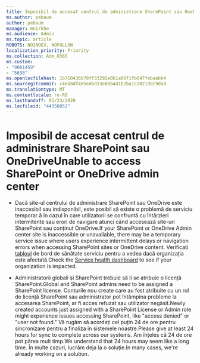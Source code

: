 ```yaml
---
title: Imposibil de accesat centrul de administrare SharePoint sau OneDrive
ms.author: pebaum
author: pebaum
manager: mnirkhe
ms.audience: Admin
ms.topic: article
ROBOTS: NOINDEX, NOFOLLOW
localization_priority: Priority
ms.collection: Adm_O365
ms.custom:
- "9001459"
- "5638"
ms.openlocfilehash: 1b710436b78ff33292e0b1a66f1fb647febaabb4
ms.sourcegitcommit: c46b8df485edbd13e8bb4d1b2ba1c2821ddc9da0
ms.translationtype: MT
ms.contentlocale: ro-RO
ms.lasthandoff: 05/23/2020
ms.locfileid: "44358052"
---
```

# <a name="unable-to-access-sharepoint-or-onedrive-admin-center"></a><span data-ttu-id="52694-102">Imposibil de accesat centrul de administrare SharePoint sau OneDrive</span><span class="sxs-lookup"><span data-stu-id="52694-102">Unable to access SharePoint or OneDrive admin center</span></span>

- <span data-ttu-id="52694-103">Dacă site-ul centrului de administrare SharePoint sau OneDrive este inaccesibil sau indisponibil, este posibil să existe o problemă de serviciu temporar ă în cazul în care utilizatorii se confruntă cu întârzieri intermitente sau erori de navigare atunci când accesează site-uri SharePoint sau conținut OneDrive.</span><span class="sxs-lookup"><span data-stu-id="52694-103">If your SharePoint or OneDrive Admin center site is inaccessible or unavailable, there may be a temporary service issue where users experience intermittent delays or navigation errors when accessing SharePoint sites or OneDrive content.</span></span> <span data-ttu-id="52694-104">Verificați [tabloul](https://admin.microsoft.com/AdminPortal/Home#/servicehealth) de bord de sănătate serviciu pentru a vedea dacă organizația este afectată.</span><span class="sxs-lookup"><span data-stu-id="52694-104">Check the [Service health dashboard](https://admin.microsoft.com/AdminPortal/Home#/servicehealth) to see if your organization is impacted.</span></span>

- <span data-ttu-id="52694-105">Administratorii globali și SharePoint trebuie să li se atribuie o licență SharePoint.</span><span class="sxs-lookup"><span data-stu-id="52694-105">Global and SharePoint admins need to be assigned a SharePoint license.</span></span> <span data-ttu-id="52694-106">Conturile nou create care au fost atribuite cu un rol de licență SharePoint sau administrator pot întâmpina probleme la accesarea SharePoint, ar fi acces refuzat sau utilizator negăsit.</span><span class="sxs-lookup"><span data-stu-id="52694-106">Newly created accounts just assigned with a SharePoint License or Admin role might experience issues accessing SharePoint, like "access denied" or "user not found."</span></span> <span data-ttu-id="52694-107">Vă rugăm să acordați cel puțin 24 de ore pentru sincronizare pentru a finaliza în sistemele noastre.</span><span class="sxs-lookup"><span data-stu-id="52694-107">Please give at least 24 hours for sync to complete across our systems.</span></span> <span data-ttu-id="52694-108">Am înțeles că 24 de ore pot părea mult timp.</span><span class="sxs-lookup"><span data-stu-id="52694-108">We understand that 24 hours may seem like a long time.</span></span> <span data-ttu-id="52694-109">În multe cazuri, lucrăm deja la o soluție.</span><span class="sxs-lookup"><span data-stu-id="52694-109">In many cases, we're already working on a solution.</span></span>
